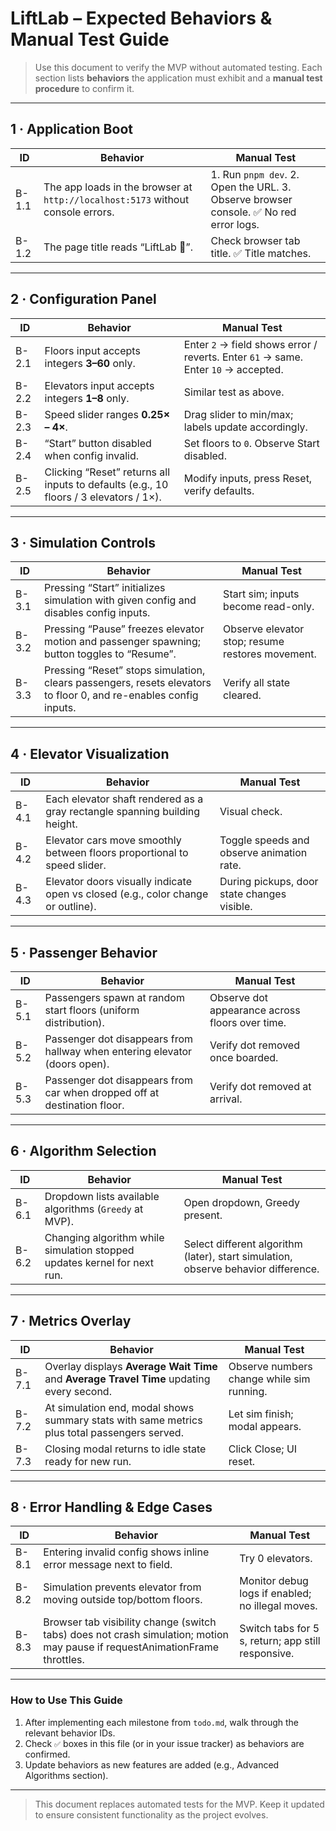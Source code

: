 # LiftLab – Expected Behaviors & Manual Test Guide

> Use this document to verify the MVP without automated testing. Each section lists **behaviors** the application must exhibit and a **manual test procedure** to confirm it.

---

## 1 · Application Boot

| ID | Behavior | Manual Test |
|----|----------|-------------|
| B-1.1 | The app loads in the browser at `http://localhost:5173` without console errors. | 1. Run `pnpm dev`. 2. Open the URL. 3. Observe browser console. ✅ No red error logs. |
| B-1.2 | The page title reads “LiftLab 🎢”. | Check browser tab title. ✅ Title matches. |

---

## 2 · Configuration Panel

| ID | Behavior | Manual Test |
|----|----------|-------------|
| B-2.1 | Floors input accepts integers **3–60** only. | Enter `2` → field shows error / reverts. Enter `61` → same. Enter `10` → accepted. |
| B-2.2 | Elevators input accepts integers **1–8** only. | Similar test as above. |
| B-2.3 | Speed slider ranges **0.25× – 4×**. | Drag slider to min/max; labels update accordingly. |
| B-2.4 | “Start” button disabled when config invalid. | Set floors to `0`. Observe Start disabled. |
| B-2.5 | Clicking “Reset” returns all inputs to defaults (e.g., 10 floors / 3 elevators / 1×). | Modify inputs, press Reset, verify defaults. |

---

## 3 · Simulation Controls

| ID | Behavior | Manual Test |
|----|----------|-------------|
| B-3.1 | Pressing “Start” initializes simulation with given config and disables config inputs. | Start sim; inputs become read-only. |
| B-3.2 | Pressing “Pause” freezes elevator motion and passenger spawning; button toggles to “Resume”. | Observe elevator stop; resume restores movement. |
| B-3.3 | Pressing “Reset” stops simulation, clears passengers, resets elevators to floor 0, and re-enables config inputs. | Verify all state cleared. |

---

## 4 · Elevator Visualization

| ID | Behavior | Manual Test |
|----|----------|-------------|
| B-4.1 | Each elevator shaft rendered as a gray rectangle spanning building height. | Visual check. |
| B-4.2 | Elevator cars move smoothly between floors proportional to speed slider. | Toggle speeds and observe animation rate. |
| B-4.3 | Elevator doors visually indicate open vs closed (e.g., color change or outline). | During pickups, door state changes visible. |

---

## 5 · Passenger Behavior

| ID | Behavior | Manual Test |
|----|----------|-------------|
| B-5.1 | Passengers spawn at random start floors (uniform distribution). | Observe dot appearance across floors over time. |
| B-5.2 | Passenger dot disappears from hallway when entering elevator (doors open). | Verify dot removed once boarded. |
| B-5.3 | Passenger dot disappears from car when dropped off at destination floor. | Verify dot removed at arrival. |

---

## 6 · Algorithm Selection

| ID | Behavior | Manual Test |
|----|----------|-------------|
| B-6.1 | Dropdown lists available algorithms (`Greedy` at MVP). | Open dropdown, Greedy present. |
| B-6.2 | Changing algorithm while simulation stopped updates kernel for next run. | Select different algorithm (later), start simulation, observe behavior difference. |

---

## 7 · Metrics Overlay

| ID | Behavior | Manual Test |
|----|----------|-------------|
| B-7.1 | Overlay displays **Average Wait Time** and **Average Travel Time** updating every second. | Observe numbers change while sim running. |
| B-7.2 | At simulation end, modal shows summary stats with same metrics plus total passengers served. | Let sim finish; modal appears. |
| B-7.3 | Closing modal returns to idle state ready for new run. | Click Close; UI reset. |

---

## 8 · Error Handling & Edge Cases

| ID | Behavior | Manual Test |
|----|----------|-------------|
| B-8.1 | Entering invalid config shows inline error message next to field. | Try 0 elevators. |
| B-8.2 | Simulation prevents elevator from moving outside top/bottom floors. | Monitor debug logs if enabled; no illegal moves. |
| B-8.3 | Browser tab visibility change (switch tabs) does not crash simulation; motion may pause if requestAnimationFrame throttles. | Switch tabs for 5 s, return; app still responsive. |

---

### How to Use This Guide
1. After implementing each milestone from `todo.md`, walk through the relevant behavior IDs.  
2. Check `✅` boxes in this file (or in your issue tracker) as behaviors are confirmed.  
3. Update behaviors as new features are added (e.g., Advanced Algorithms section).

---

> This document replaces automated tests for the MVP. Keep it updated to ensure consistent functionality as the project evolves.
